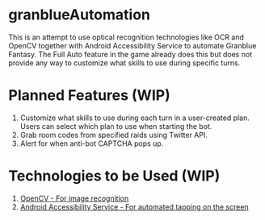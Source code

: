 # granblueAutomation

This is an attempt to use optical recognition technologies like OCR and OpenCV together with Android Accessibility Service to automate Granblue Fantasy. The Full Auto feature in the game already does this but does not provide any way to customize what skills to use during specific turns.

# Planned Features (WIP)

1. Customize what skills to use during each turn in a user-created plan. Users can select which plan to use when starting the bot.
2. Grab room codes from specified raids using Twitter API.
3. Alert for when anti-bot CAPTCHA pops up.

# Technologies to be Used (WIP)

1. [OpenCV - For image recognition](https://opencv.org/)
2. [Android Accessibility Service - For automated tapping on the screen](https://developer.android.com/reference/android/accessibilityservice/AccessibilityService)
